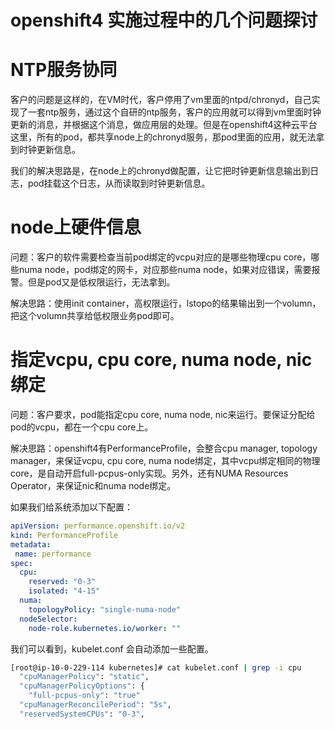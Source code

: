 # openshift4 实施过程中的几个问题探讨

# NTP服务协同

客户的问题是这样的，在VM时代，客户停用了vm里面的ntpd/chronyd，自己实现了一套ntp服务，通过这个自研的ntp服务，客户的应用就可以得到vm里面时钟更新的消息，并根据这个消息，做应用层的处理。但是在openshift4这种云平台这里，所有的pod，都共享node上的chronyd服务，那pod里面的应用，就无法拿到时钟更新信息。

我们的解决思路是，在node上的chronyd做配置，让它把时钟更新信息输出到日志，pod挂载这个日志，从而读取到时钟更新信息。

# node上硬件信息

问题：客户的软件需要检查当前pod绑定的vcpu对应的是哪些物理cpu core，哪些numa node，pod绑定的网卡，对应那些numa node，如果对应错误，需要报警。但是pod又是低权限运行，无法拿到。

解决思路：使用init container，高权限运行，lstopo的结果输出到一个volumn，把这个volumn共享给低权限业务pod即可。

# 指定vcpu, cpu core, numa node, nic 绑定

问题：客户要求，pod能指定cpu core, numa node, nic来运行。要保证分配给pod的vcpu，都在一个cpu core上。

解决思路：openshift4有PerformanceProfile，会整合cpu manager, topology manager，来保证vcpu, cpu core, numa node绑定，其中vcpu绑定相同的物理core，是自动开启full-pcpus-only实现。另外，还有NUMA Resources Operator，来保证nic和numa node绑定。

如果我们给系统添加以下配置：
```yaml
apiVersion: performance.openshift.io/v2
kind: PerformanceProfile
metadata:
 name: performance
spec:
  cpu:
    reserved: "0-3"
    isolated: "4-15"
  numa:
    topologyPolicy: "single-numa-node"
  nodeSelector:
    node-role.kubernetes.io/worker: ""
```
我们可以看到，kubelet.conf 会自动添加一些配置。
```bash
[root@ip-10-0-229-114 kubernetes]# cat kubelet.conf | grep -i cpu
  "cpuManagerPolicy": "static",
  "cpuManagerPolicyOptions": {
    "full-pcpus-only": "true"
  "cpuManagerReconcilePeriod": "5s",
  "reservedSystemCPUs": "0-3",
```